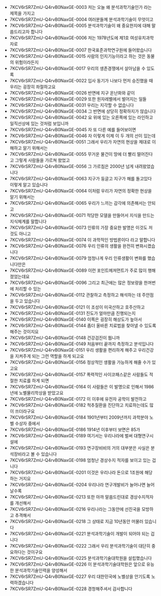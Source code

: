 - 7KCV6rSR7ZmU-Q4rvB0NaxGE-0003 저는 오늘 왜 분석과학기술인가 라는 제목을 가지고
- 7KCV6rSR7ZmU-Q4rvB0NaxGE-0004 여러분들께 분석과학기술이 무엇이고
- 7KCV6rSR7ZmU-Q4rvB0NaxGE-0005 분석과학기술이 왜 중요한지에 대해 말씀드리고자 합니다
- 7KCV6rSR7ZmU-Q4rvB0NaxGE-0006 저는 1978년도에 제1호 여성유치과학자로
- 7KCV6rSR7ZmU-Q4rvB0NaxGE-0007 한국표준과학연구원에 들어왔습니다
- 7KCV6rSR7ZmU-Q4rvB0NaxGE-0015 사람의 인지기능이라고 하는 것은 동물의 위험이라든지
- 7KCV6rSR7ZmU-Q4rvB0NaxGE-0017 우리의 생존경쟁에서 살아남을 수 있도록
- 7KCV6rSR7ZmU-Q4rvB0NaxGE-0022 입사 동기가 나보다 먼저 승진했을 때 우리는 굉장히 좌절하고요
- 7KCV6rSR7ZmU-Q4rvB0NaxGE-0026 반면에 지구 온난화와 같이
- 7KCV6rSR7ZmU-Q4rvB0NaxGE-0029 또한 원자레벨에서 벌어지는 일들
- 7KCV6rSR7ZmU-Q4rvB0NaxGE-0031 우리는 지각할 수 없습니다
- 7KCV6rSR7ZmU-Q4rvB0NaxGE-0034 그 반면에 상당히 정확하지가 않습니다
- 7KCV6rSR7ZmU-Q4rvB0NaxGE-0042 요 위에 있는 오른쪽에 있는 라인하고 일직선상에 있는 것처럼 보입니까
- 7KCV6rSR7ZmU-Q4rvB0NaxGE-0045 자 또 다른 예를 들어보이면
- 7KCV6rSR7ZmU-Q4rvB0NaxGE-0046 자 이렇게 이제 이 두 개의 선이 있는데
- 7KCV6rSR7ZmU-Q4rvB0NaxGE-0051 그래서 우리가 자연의 현상을 제대로 이해하고 알기 위해서는
- 7KCV6rSR7ZmU-Q4rvB0NaxGE-0055 무거운 물건이 땅에 더 빨리 떨어진다고 그렇게 사람들을 가르쳐 왔었고
- 7KCV6rSR7ZmU-Q4rvB0NaxGE-0056 그 가르침은 2000년 넘게 내려왔었습니다
- 7KCV6rSR7ZmU-Q4rvB0NaxGE-0063 지구가 둥글고 지구가 해를 돌고있다 이렇게 알고 있습니다
- 7KCV6rSR7ZmU-Q4rvB0NaxGE-0064 이처럼 우리가 자연의 정확한 현상을 알기 위해서는
- 7KCV6rSR7ZmU-Q4rvB0NaxGE-0065 우리가 느끼는 감각에 의존해서는 안되고
- 7KCV6rSR7ZmU-Q4rvB0NaxGE-0071 적당한 모델을 만들어서 지식을 만드는 지식체계를 말합니다
- 7KCV6rSR7ZmU-Q4rvB0NaxGE-0073 인류의 가장 중요한 발명은 이것도 저것도 아니고
- 7KCV6rSR7ZmU-Q4rvB0NaxGE-0074 이 과학적인 방법론이다 라고 말합니다
- 7KCV6rSR7ZmU-Q4rvB0NaxGE-0076 우리 인류의 생활을 완전히 변화시켰습니다
- 7KCV6rSR7ZmU-Q4rvB0NaxGE-0079 엄청나게 우리 인류생활이 변화를 했습니다만은
- 7KCV6rSR7ZmU-Q4rvB0NaxGE-0089 이런 포인트메져먼트가 주로 많이 행해졌었는데요
- 7KCV6rSR7ZmU-Q4rvB0NaxGE-0096 그리고 최근에는 많은 정보량을 한꺼번에 처리할 수 있는
- 7KCV6rSR7ZmU-Q4rvB0NaxGE-0112 관찰하고 측정하고 해석하는 데 주안점을 두고 있습니다
- 7KCV6rSR7ZmU-Q4rvB0NaxGE-0121 이 조성이 미국산하고 호주산하고
- 7KCV6rSR7ZmU-Q4rvB0NaxGE-0131 진도가 얼마만큼 진행되는지
- 7KCV6rSR7ZmU-Q4rvB0NaxGE-0140 이쪽은 굉장히 해상도가 높아서
- 7KCV6rSR7ZmU-Q4rvB0NaxGE-0144 좀더 올바른 치료법을 찾아낼 수 있도록 해주는 것이지요
- 7KCV6rSR7ZmU-Q4rvB0NaxGE-0148 건강검진이 뭡니까
- 7KCV6rSR7ZmU-Q4rvB0NaxGE-0149 처음부터 끝까지 측정하고 분석입니다
- 7KCV6rSR7ZmU-Q4rvB0NaxGE-0151 우리 생활을 편리하게 해주고 우리건강을 지켜주게 되는 그런 역할을 하게 되고요
- 7KCV6rSR7ZmU-Q4rvB0NaxGE-0156 정상적인 생활을 가능하게 해줄 수가 있고요
- 7KCV6rSR7ZmU-Q4rvB0NaxGE-0157 폭력적인 사이코패스같은 사람들도 적절한 치료를 하게 되면
- 7KCV6rSR7ZmU-Q4rvB0NaxGE-0164 이 사람들은 이 발명으로 인해서 1986년에 노벨물리학상을 받았고요
- 7KCV6rSR7ZmU-Q4rvB0NaxGE-0172 이 이후에 유전자 공학이 발전하고
- 7KCV6rSR7ZmU-Q4rvB0NaxGE-0182 척추질환을 진단하고 치료하는데도 많이 쓰더라구요
- 7KCV6rSR7ZmU-Q4rvB0NaxGE-0184 1901년부터 2009년까지 과학분야 노벨 수상자 중에서
- 7KCV6rSR7ZmU-Q4rvB0NaxGE-0186 1914년 이후부터 보면은 85가
- 7KCV6rSR7ZmU-Q4rvB0NaxGE-0189 여기서는 우리나라에 벌써 대형연구시설에
- 7KCV6rSR7ZmU-Q4rvB0NaxGE-0193 연구장비비의 거의 대부분은 사실은 분석장비라고 볼 수 있습니다
- 7KCV6rSR7ZmU-Q4rvB0NaxGE-0198 엄청난 경상수지 적자를 보이고 있는 겁니다
- 7KCV6rSR7ZmU-Q4rvB0NaxGE-0201 이것은 우리나라 돈으로 1조원에 해당하는 거지요
- 7KCV6rSR7ZmU-Q4rvB0NaxGE-0204 우리나라 연구개발비가 늘어나면 늘어날수록
- 7KCV6rSR7ZmU-Q4rvB0NaxGE-0213 또한 아까 말씀드린대로 경상수지적자를 개선해서
- 7KCV6rSR7ZmU-Q4rvB0NaxGE-0216 우리나라는 그동안에 선진국을 모방하고 추격해서
- 7KCV6rSR7ZmU-Q4rvB0NaxGE-0218 그 상태로 지금 10년동안 머물러 있습니다
- 7KCV6rSR7ZmU-Q4rvB0NaxGE-0221 분석과학기술이 개발이 되어야 되는 겁니다
- 7KCV6rSR7ZmU-Q4rvB0NaxGE-0222 그래서 우리 분석과학기술이 대단히 중요하다는 것이구요
- 7KCV6rSR7ZmU-Q4rvB0NaxGE-0225 분석과학기술대학원을 설립했습니다
- 7KCV6rSR7ZmU-Q4rvB0NaxGE-0226 이 분석과학기술대학원은 앞으로 유능한 분석과학기술인력을 양성해서
- 7KCV6rSR7ZmU-Q4rvB0NaxGE-0227 우리 대한민국에 노벨상을 안기도록 노력하겠습니다
- 7KCV6rSR7ZmU-Q4rvB0NaxGE-0228 경청해주셔서 감사합니다
